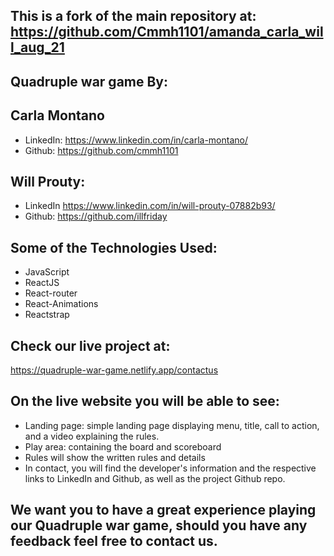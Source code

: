 ## This is a fork of the main repository at: https://github.com/Cmmh1101/amanda_carla_will_aug_21

## Quadruple war game By:

## Carla Montano 
  - LinkedIn: https://www.linkedin.com/in/carla-montano/ 
  - Github: https://github.com/cmmh1101
  
## Will Prouty: 
  - LinkedIn https://www.linkedin.com/in/will-prouty-07882b93/ 
  - Github: https://github.com/illfriday

## Some of the Technologies Used:

- JavaScript
- ReactJS
- React-router
- React-Animations
- Reactstrap

## Check our live project at:
https://quadruple-war-game.netlify.app/contactus

## On the live website you will be able to see:

- Landing page: simple landing page displaying menu, title, call to action, and a video explaining the rules.
- Play area: containing the board and scoreboard
- Rules will show the written rules and details
- In contact, you will find the developer's information and the respective links to LinkedIn and Github, as well as the project Github repo.

## We want you to have a great experience playing our Quadruple war game, should you have any feedback feel free to contact us.

